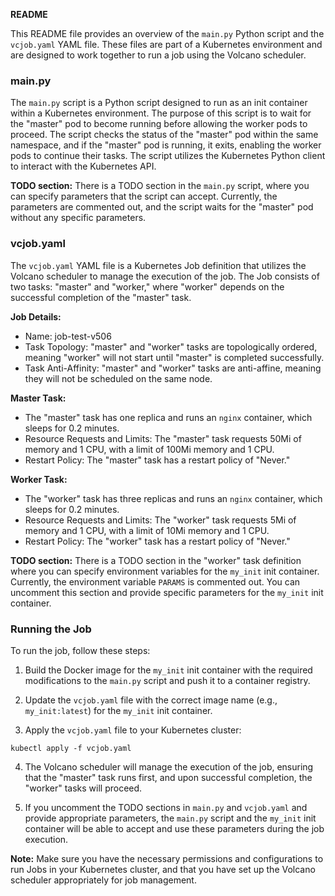 **README**

This README file provides an overview of the `main.py` Python script and the `vcjob.yaml` YAML file. These files are part of a Kubernetes environment and are designed to work together to run a job using the Volcano scheduler.

### main.py

The `main.py` script is a Python script designed to run as an init container within a Kubernetes environment. The purpose of this script is to wait for the "master" pod to become running before allowing the worker pods to proceed. The script checks the status of the "master" pod within the same namespace, and if the "master" pod is running, it exits, enabling the worker pods to continue their tasks. The script utilizes the Kubernetes Python client to interact with the Kubernetes API.

**TODO section:**
There is a TODO section in the `main.py` script, where you can specify parameters that the script can accept. Currently, the parameters are commented out, and the script waits for the "master" pod without any specific parameters.

### vcjob.yaml

The `vcjob.yaml` YAML file is a Kubernetes Job definition that utilizes the Volcano scheduler to manage the execution of the job. The Job consists of two tasks: "master" and "worker," where "worker" depends on the successful completion of the "master" task.

**Job Details:**
- Name: job-test-v506
- Task Topology: "master" and "worker" tasks are topologically ordered, meaning "worker" will not start until "master" is completed successfully.
- Task Anti-Affinity: "master" and "worker" tasks are anti-affine, meaning they will not be scheduled on the same node.

**Master Task:**
- The "master" task has one replica and runs an `nginx` container, which sleeps for 0.2 minutes.
- Resource Requests and Limits: The "master" task requests 50Mi of memory and 1 CPU, with a limit of 100Mi memory and 1 CPU.
- Restart Policy: The "master" task has a restart policy of "Never."

**Worker Task:**
- The "worker" task has three replicas and runs an `nginx` container, which sleeps for 0.2 minutes.
- Resource Requests and Limits: The "worker" task requests 5Mi of memory and 1 CPU, with a limit of 10Mi memory and 1 CPU.
- Restart Policy: The "worker" task has a restart policy of "Never."

**TODO section:**
There is a TODO section in the "worker" task definition where you can specify environment variables for the `my_init` init container. Currently, the environment variable `PARAMS` is commented out. You can uncomment this section and provide specific parameters for the `my_init` init container.

### Running the Job

To run the job, follow these steps:

1. Build the Docker image for the `my_init` init container with the required modifications to the `main.py` script and push it to a container registry.

2. Update the `vcjob.yaml` file with the correct image name (e.g., `my_init:latest`) for the `my_init` init container.

3. Apply the `vcjob.yaml` file to your Kubernetes cluster:

```
kubectl apply -f vcjob.yaml
```

4. The Volcano scheduler will manage the execution of the job, ensuring that the "master" task runs first, and upon successful completion, the "worker" tasks will proceed.

5. If you uncomment the TODO sections in `main.py` and `vcjob.yaml` and provide appropriate parameters, the `main.py` script and the `my_init` init container will be able to accept and use these parameters during the job execution.

**Note:** Make sure you have the necessary permissions and configurations to run Jobs in your Kubernetes cluster, and that you have set up the Volcano scheduler appropriately for job management.